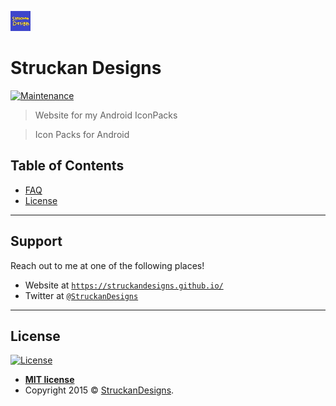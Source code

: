 <a href="https://struckandesigns.github.io/"><img src="https://raw.githubusercontent.com/StruckanDesigns/struckandesigns.github.io/master/images/icon.jpg" title="StruckanDesigns" alt="FVCproductions"></a>


# Struckan Designs

[![Maintenance](https://img.shields.io/badge/Maintained%3F-yes-green.svg)](https://github.com/StruckanDesigns/struckandesigns.github.io)

> Website for my Android IconPacks

> Icon Packs for Android


## Table of Contents

- [FAQ](#faq)
- [License](#license)

---

## Support

Reach out to me at one of the following places!

- Website at <a href="https://struckandesigns.github.io/" target="_blank">`https://struckandesigns.github.io/`</a>
- Twitter at <a href="https://twitter.com/StruckanDesigns" target="_blank">`@StruckanDesigns`</a>

---

## License

[![License](http://img.shields.io/:license-mit-blue.svg?style=flat-square)](http://badges.mit-license.org)

- **[MIT license](http://opensource.org/licenses/mit-license.php)**
- Copyright 2015 © <a href="https://struckandesigns.github.io/" target="_blank">StruckanDesigns</a>.
